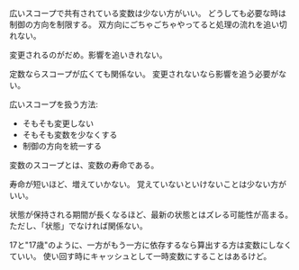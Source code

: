 広いスコープで共有されている変数は少ない方がいい。
どうしても必要な時は制御の方向を制限する。
双方向にごちゃごちゃやってると処理の流れを追い切れない。

変更されるのがだめ。影響を追いきれない。

定数ならスコープが広くても関係ない。
変更されないなら影響を追う必要がない。

広いスコープを扱う方法:

- そもそも変更しない
- そもそも変数を少なくする
- 制御の方向を統一する

変数のスコープとは、変数の寿命である。

寿命が短いほど、増えていかない。
覚えていないといけないことは少ない方がいい。

状態が保持される期間が長くなるほど、最新の状態とはズレる可能性が高まる。
ただし、「状態」でなければ関係ない。

17と"17歳"のように、一方がもう一方に依存するなら算出する方は変数にしなくていい。
使い回す時にキャッシュとして一時変数にすることはあるけど。
